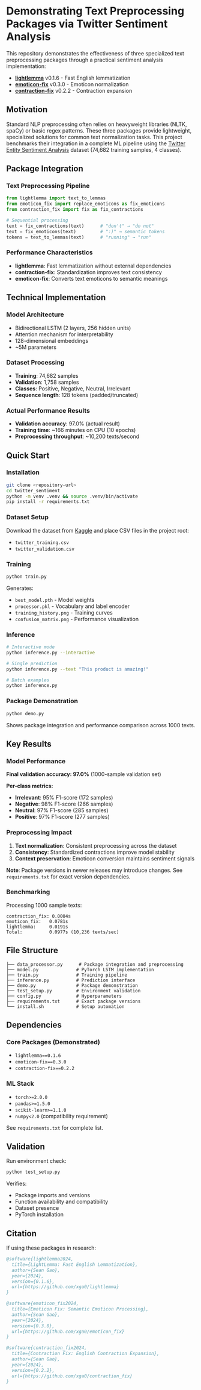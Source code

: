 # Demonstrating Text Preprocessing Packages via Twitter Sentiment Analysis

This repository demonstrates the effectiveness of three specialized text preprocessing packages through a practical sentiment analysis implementation:

- **[lightlemma](https://github.com/xga0/lightlemma)** v0.1.6 - Fast English lemmatization
- **[emoticon-fix](https://github.com/xga0/emoticon_fix)** v0.3.0 - Emoticon normalization  
- **[contraction-fix](https://github.com/xga0/contraction_fix)** v0.2.2 - Contraction expansion

## Motivation

Standard NLP preprocessing often relies on heavyweight libraries (NLTK, spaCy) or basic regex patterns. These three packages provide lightweight, specialized solutions for common text normalization tasks. This project benchmarks their integration in a complete ML pipeline using the [Twitter Entity Sentiment Analysis](https://www.kaggle.com/datasets/jp797498e/twitter-entity-sentiment-analysis) dataset (74,682 training samples, 4 classes).

## Package Integration

### Text Preprocessing Pipeline
```python
from lightlemma import text_to_lemmas
from emoticon_fix import replace_emoticons as fix_emoticons  
from contraction_fix import fix as fix_contractions

# Sequential processing
text = fix_contractions(text)      # "don't" → "do not"
text = fix_emoticons(text)         # ":)" → semantic tokens
tokens = text_to_lemmas(text)      # "running" → "run"
```

### Performance Characteristics
- **lightlemma**: Fast lemmatization without external dependencies
- **contraction-fix**: Standardization improves text consistency
- **emoticon-fix**: Converts text emoticons to semantic meanings

## Technical Implementation

### Model Architecture
- Bidirectional LSTM (2 layers, 256 hidden units)
- Attention mechanism for interpretability
- 128-dimensional embeddings
- ~5M parameters

### Dataset Processing
- **Training**: 74,682 samples
- **Validation**: 1,758 samples  
- **Classes**: Positive, Negative, Neutral, Irrelevant
- **Sequence length**: 128 tokens (padded/truncated)

### Actual Performance Results
- **Validation accuracy**: 97.0% (actual result)
- **Training time**: ~166 minutes on CPU (10 epochs)
- **Preprocessing throughput**: ~10,200 texts/second

## Quick Start

### Installation
```bash
git clone <repository-url>
cd twitter_sentiment
python -m venv .venv && source .venv/bin/activate
pip install -r requirements.txt
```

### Dataset Setup
Download the dataset from [Kaggle](https://www.kaggle.com/datasets/jp797498e/twitter-entity-sentiment-analysis) and place CSV files in the project root:
- `twitter_training.csv`
- `twitter_validation.csv`

### Training
```bash
python train.py
```

Generates:
- `best_model.pth` - Model weights
- `processor.pkl` - Vocabulary and label encoder
- `training_history.png` - Training curves
- `confusion_matrix.png` - Performance visualization

### Inference
```bash
# Interactive mode
python inference.py --interactive

# Single prediction
python inference.py --text "This product is amazing!"

# Batch examples
python inference.py
```

### Package Demonstration
```bash
python demo.py
```

Shows package integration and performance comparison across 1000 texts.

## Key Results

### Model Performance
**Final validation accuracy: 97.0%** (1000-sample validation set)

**Per-class metrics:**
- **Irrelevant**: 95% F1-score (172 samples)
- **Negative**: 98% F1-score (266 samples)  
- **Neutral**: 97% F1-score (285 samples)
- **Positive**: 97% F1-score (277 samples)

### Preprocessing Impact
1. **Text normalization**: Consistent preprocessing across the dataset
2. **Consistency**: Standardized contractions improve model stability  
3. **Context preservation**: Emoticon conversion maintains sentiment signals

**Note**: Package versions in newer releases may introduce changes. See `requirements.txt` for exact version dependencies.

### Benchmarking
Processing 1000 sample texts:
```
contraction_fix: 0.0004s
emoticon_fix:   0.0781s  
lightlemma:     0.0191s
Total:          0.0977s (10,236 texts/sec)
```

## File Structure
```
├── data_processor.py      # Package integration and preprocessing
├── model.py              # PyTorch LSTM implementation
├── train.py              # Training pipeline
├── inference.py          # Prediction interface
├── demo.py               # Package demonstration
├── test_setup.py         # Environment validation
├── config.py             # Hyperparameters
├── requirements.txt      # Exact package versions
└── install.sh            # Setup automation
```

## Dependencies

### Core Packages (Demonstrated)
- `lightlemma==0.1.6`
- `emoticon-fix==0.3.0` 
- `contraction-fix==0.2.2`

### ML Stack
- `torch>=2.0.0`
- `pandas>=1.5.0`
- `scikit-learn>=1.1.0`
- `numpy<2.0` (compatibility requirement)

See `requirements.txt` for complete list.

## Validation

Run environment check:
```bash
python test_setup.py
```

Verifies:
- Package imports and versions
- Function availability and compatibility
- Dataset presence
- PyTorch installation

## Citation

If using these packages in research:

```bibtex
@software{lightlemma2024,
  title={LightLemma: Fast English Lemmatization},
  author={Sean Gao},
  year={2024},
  version={0.1.6},
  url={https://github.com/xga0/lightlemma}
}

@software{emoticon_fix2024,
  title={Emoticon Fix: Semantic Emoticon Processing},
  author={Sean Gao},
  year={2024}, 
  version={0.3.0},
  url={https://github.com/xga0/emoticon_fix}
}

@software{contraction_fix2024,
  title={Contraction Fix: English Contraction Expansion},
  author={Sean Gao},
  year={2024},
  version={0.2.2}, 
  url={https://github.com/xga0/contraction_fix}
}
```